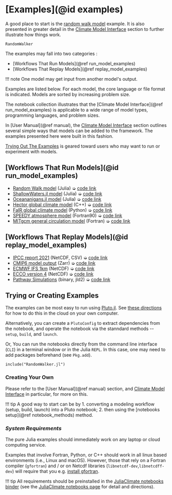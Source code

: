 # [Examples](@id examples)

A good place to start is the [random walk model](RandomWalker.html) example. It is also presented in greater detail in the [Climate Model Interface](@ref) section to further illustrate how things work.

```@docs
RandomWalker
```

The examples may fall into two categories : 

- [Workflows That Run Models](@ref run_model_examples)
- [Workflows That Replay Models](@ref replay_model_examples)

!!! note
    One model may get input from another model's output.

Examples are listed below. For each model, the core language or file format is indicated. Models are sorted by increasing problem size. 

The notebook collection illustrates that the [Climate Model Interface](@ref run_model_examples) is applicable to a wide range of model types, programming languages, and problem sizes.

In [User Manual](@ref manual), the [Climate Model Interface](@ref) section outlines several simple ways that models can be added to the framework. The examples presented here were built in this fashion.

[Trying Out The Examples](@ref) is geared toward users who may want to run or experiment with models.    

## [Workflows That Run Models](@id run_model_examples)

- [Random Walk model](RandomWalker.html) (Julia) ➭ [code link](https://raw.githubusercontent.com/gaelforget/ClimateModels.jl/master/examples/RandomWalker.jl)
- [ShallowWaters.jl model](ShallowWaters.html) (Julia) ➭ [code link](https://raw.githubusercontent.com/gaelforget/ClimateModels.jl/master/examples/ShallowWaters.jl)
- [Oceananigans.jl model](http://www.gaelforget.net/notebooks/Oceananigans.html) (Julia) ➭ [code link](https://raw.githubusercontent.com/gaelforget/ClimateModels.jl/master/examples/Oceananigans.jl)
- [Hector global climate model](http://www.gaelforget.net/notebooks/Hector.html) (C++) ➭ [code link](https://raw.githubusercontent.com/gaelforget/ClimateModels.jl/master/examples/Hector.jl)
- [FaIR global climate model](http://www.gaelforget.net/notebooks/FaIR.html) (Python) ➭ [code link](https://raw.githubusercontent.com/gaelforget/ClimateModels.jl/master/examples/FaIR.jl)
- [SPEEDY atmosphere model](Speedy.html) (Fortran90) ➭ [code link](https://raw.githubusercontent.com/gaelforget/ClimateModels.jl/master/examples/Speedy.jl)
- [MITgcm general circulation model](MITgcm.html) (Fortran) ➭ [code link](https://raw.githubusercontent.com/gaelforget/ClimateModels.jl/master/examples/MITgcm.jl)

## [Workflows That Replay Models](@id replay_model_examples)

- [IPCC report 2021](IPCC.html) (NetCDF, CSV) ➭ [code link](https://raw.githubusercontent.com/gaelforget/ClimateModels.jl/master/examples/IPCC.jl)
- [CMIP6 model output](CMIP6.html) (Zarr) ➭ [code link](https://raw.githubusercontent.com/gaelforget/ClimateModels.jl/master/examples/CMIP6.jl)
- [ECMWF IFS 1km](http://www.gaelforget.net/notebooks/IFS1km_notebook.html) (NetCDF) ➭ [code link](https://raw.githubusercontent.com/gaelforget/ClimateModels.jl/master/examples/IFS1km.jl)
- [ECCO version 4](https://JuliaOcean.github.io/OceanStateEstimation.jl/dev/examples/ECCO_standard_plots.html) (NetCDF) ➭ [code link](https://raw.githubusercontent.com/gaelforget/OceanStateEstimation.jl/master/examples/ECCO/ECCO_standard_plots.jl)
- [Pathway Simulations](https://gaelforget.github.io/MITgcmTools.jl/dev/examples/HS94_particles.html) (binary, jld2) ➭ [code link](https://raw.githubusercontent.com/gaelforget/MITgcmTools.jl/master/examples/HS94_particles.jl)

## Trying or Creating Examples

The examples can be most easy to run using [Pluto.jl](https://github.com/fonsp/Pluto.jl). See [these directions](https://juliaclimate.github.io/Notebooks/#directions) for how to do this in the cloud on your own computer.

Alternatively, you can create a `PlutoConfig` to extract dependencies from the notebook, and operate the notebook via the stanndard methods -- `setup`, `build`, and `launch`.

Or, You can run the notebooks directly from the command line interface (`CLI`) in a terminal window or in the Julia `REPL`. In this case, one may need to add packages beforehand (see `Pkg.add`). 

`include("RandomWalker.jl")`

### Creating Your Own

Please refer to the [User Manual](@ref manual) section, and [Climate Model Interface](@ref) in particular, for more on this. 

!!! tip
    A good way to start can be by 1. converting a modeling workflow (setup, build, launch) into a Pluto notebook; 2. then using the [notebooks setup](@ref notebook_methods) method.

### _System Requirements_

The pure Julia examples should immediately work on any laptop or cloud computing service. 

Examples that involve Fortran, Python, or C++ should work in all linux based environments (i.e., Linux and macOS). However, those that rely on a Fortran compiler (`gfortran`) and / or on Netcdf libraries (`libnetcdf-dev`,`libnetcdff-dev`) will require that you e.g. [install gfortran](https://fortran-lang.org/learn/os_setup/install_gfortran). 

!!! tip
    All requirements should be preinstalled in the [JuliaClimate notebooks binder](https://gesis.mybinder.org/v2/gh/JuliaClimate/GlobalOceanNotebooks/HEAD?urlpath=lab) (see the [JuliaClimate notebooks page](https://juliaclimate.github.io/Notebooks/#directions) for detail and directions).


